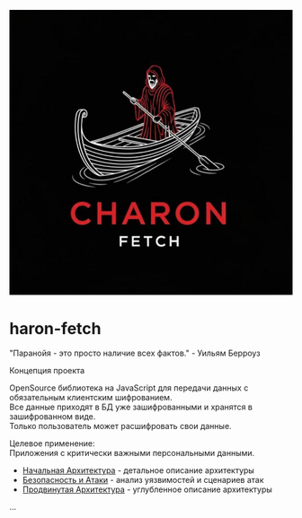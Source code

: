 ![Charon fetch logo](/CHARON_logo.png)
# haron-fetch  

"Паранойя - это просто наличие всех фактов." - Уильям Берроуз

Концепция проекта  

OpenSource библиотека на JavaScript для передачи данных с обязательным клиентским шифрованием.  
Все данные приходят в БД уже зашифрованными и хранятся в зашифрованном виде.   
Только пользователь может расшифровать свои данные.  

Целевое применение:  
Приложения с критически важными персональными данными.  

- [Начальная Архитектура](ARCHITECTURE.md) - детальное описание архитектуры  
- [Безопасность и Атаки](ATTACK.md) - анализ уязвимостей и сценариев атак  
- [Продвинутая Архитектура](ARCHITECTURE.md) - углубленное описание архитектуры  



...